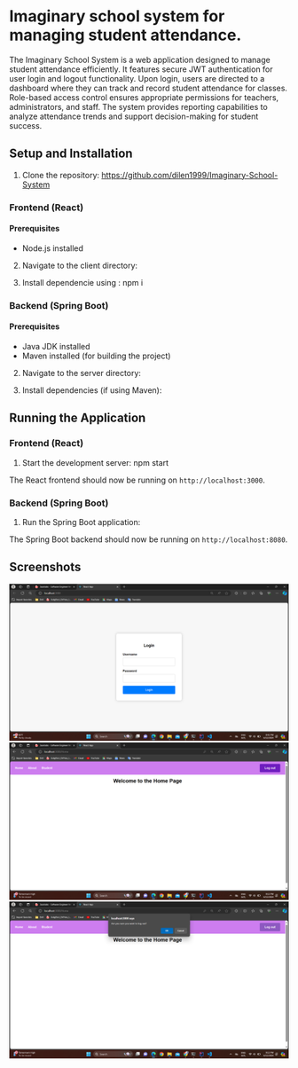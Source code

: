 # Imaginary school system for managing student attendance.

The Imaginary School System is a web application designed to manage student attendance efficiently. It features secure JWT authentication for user login and logout functionality. Upon login, users are directed to a dashboard where they can track and record student attendance for classes. Role-based access control ensures appropriate permissions for teachers, administrators, and staff. The system provides reporting capabilities to analyze attendance trends and support decision-making for student success.


## Setup and Installation

1. Clone the repository: https://github.com/dilen1999/Imaginary-School-System


### Frontend (React)

#### Prerequisites
- Node.js installed

2. Navigate to the client directory:

3. Install dependencie using : npm i


### Backend (Spring Boot)

#### Prerequisites
- Java JDK installed
- Maven installed (for building the project)

2. Navigate to the server directory:

3. Install dependencies (if using Maven):

## Running the Application

### Frontend (React)

1. Start the development server: npm start

   
The React frontend should now be running on `http://localhost:3000`.

### Backend (Spring Boot)

1. Run the Spring Boot application:
   
The Spring Boot backend should now be running on `http://localhost:8080`.

## Screenshots

![Login Page](docs/loginpage.png)
![Home Page](docs/homepage.png)
![Logout Page](docs/homelogout.png)
